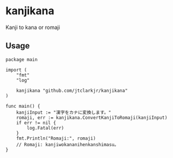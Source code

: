 # kanjikana

Kanji to kana or romaji

## Usage

```
package main

import (
	"fmt"
	"log"

	kanjikana "github.com/jtclarkjr/kanjikana"
)

func main() {
	kanjiInput := "漢字をカナに変換します。"
	romaji, err := kanjikana.ConvertKanjiToRomaji(kanjiInput)
	if err != nil {
		log.Fatal(err)
	}
	fmt.Println("Romaji:", romaji)
	// Romaji: kanjiwokananihenkanshimasu。
}
```
